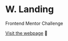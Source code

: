 # W. Landing
Frontend Mentor Challenge

[Visit the webpage](https://pcelman.github.io/W-landing/) 🚀
